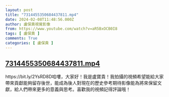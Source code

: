 ```yaml
---
layout: post
title: "7314455350684437811.mp4"
date: 2024-02-08T11:48:56.000Z
author: 盧保貴視覺影像
from: https://www.youtube.com/watch?v=aR5BxOCB0I8
tags: [ 盧保貴 ]
comments: True
categories: [ 盧保貴 ]
---
```

<!--1707392936000-->
[7314455350684437811.mp4](https://www.youtube.com/watch?v=aR5BxOCB0I8)
------

<div>
https://bit.ly/2YsRD8D哈嘍，大家好！我是盧寶貴！我拍攝的視頻希望能給大家帶來貢獻能夠留存後世，能成為後人對現在的歷史參考期待影像能為將來保留文獻，給人們帶來更多的意義與思考。喜歡我的視頻記得評論哦！
</div>
